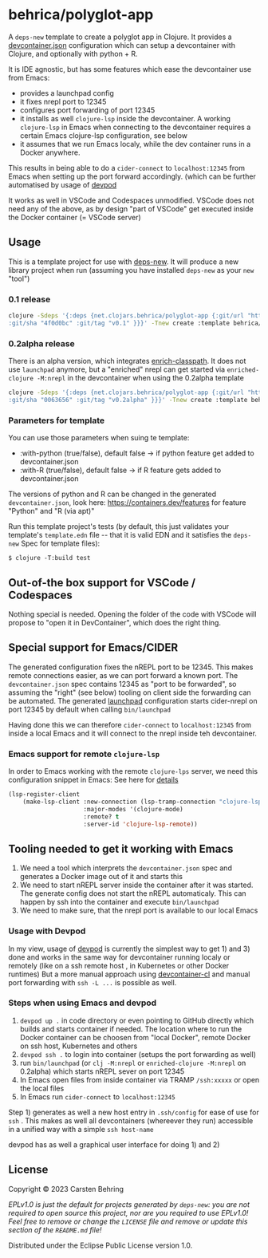 # behrica/polyglot-app

A `deps-new` template to create a polyglot app in Clojure.
It provides a [devcontainer.json](https://containers.dev) configuration which can setup a devcontainer with Clojure,
and optionally with python + R.

It is IDE agnostic, but has some features which ease the devcontainer use from Emacs:

- provides a launchpad config
- it fixes nrepl port to 12345
- configures port forwarding of port 12345
- it installs as well `clojure-lsp` inside the devcontainer. A working `clojure-lsp` in Emacs when connecting to the devcontainer
  requires a certain Emacs clojure-lsp configuration, see below
- it assumes that we run Emacs localy, while the dev container runs in a Docker anywhere.
 

This results in being able to do a `cider-connect` to `localhost:12345` from Emacs when setting up the port forward accordingly.
(which can be further automatised by usage of [devpod](https://devpod.sh/)  

It works as well in VSCode and Codespaces unmodified.
VSCode does not need any of the above, as by design "part of VSCode" get executed inside the Docker container (= VSCode server)

## Usage

This is a template project for use with [deps-new](https://github.com/seancorfield/deps-new).
It will produce a new library project when run (assuming you have installed `deps-new` as your `new` "tool")

### 0.1 release
```bash
clojure -Sdeps '{:deps {net.clojars.behrica/polyglot-app {:git/url "https://github.com/behrica/clj-polyglot-app" 
:git/sha "4f0d0bc" :git/tag "v0.1" }}}' -Tnew create :template behrica/polyglot-app :name myusername/mycoollib
```

### 0.2alpha release
There is an alpha version, which integrates [enrich-classpath](https://github.com/clojure-emacs/enrich-classpath). 
It does not use `launchpad` anymore, but a "enriched" nrepl can get started via `enriched-clojure -M:nrepl` 
in the devcontainer when using the 0.2alpha template

```bash
clojure -Sdeps '{:deps {net.clojars.behrica/polyglot-app {:git/url "https://github.com/behrica/clj-polyglot-app" 
:git/sha "0063656" :git/tag "v0.2alpha" }}}' -Tnew create :template behrica/polyglot-app :name myusername/mycoolapp
```



### Parameters for template

You can use those parameters when suing te template:
- :with-python (true/false), default false -> if python feature get added to devcontainer.json
- :with-R (true/false), default false -> if R feature gets added to devcontainer.json

The versions of python and R can be changed in the generated `devcontainer.json`, look here: https://containers.dev/features
for feature "Python" and "R (via apt)"


Run this template project's tests (by default, this just validates your template's `template.edn`
file -- that it is valid EDN and it satisfies the `deps-new` Spec for template files):

    $ clojure -T:build test

## Out-of-the box support for VSCode / Codespaces
Nothing special is needed. Opening the folder of the code with VSCode will propose to "open it in DevContainer", which does the right thing.

## Special support for Emacs/CIDER

The generated configuration fixes the nREPL port to be 12345. This makes remote connections easier, as we can port forward a known port.
The `devcontainer.json` spec contains 12345 as "port to be forwarded", so assuming the "right" (see below) tooling on client side
the forwarding can be automated. 
The generated [launchpad](https://github.com/lambdaisland/launchpad) configuration starts cider-nrepl on port 12345 by default when calling 
`bin/launchpad`

Having done this we can therefore `cider-connect` to `localhost:12345` from inside a local Emacs and it will connect to the nrepl inside teh devcontainer.

### Emacs support for remote `clojure-lsp`
In order to Emacs working with the remote `clojure-lps` server, we need this configuration snippet in Emacs:
See here for [details](https://emacs-lsp.github.io/lsp-mode/page/remote)

```lisp
(lsp-register-client
    (make-lsp-client :new-connection (lsp-tramp-connection "clojure-lsp")
                     :major-modes '(clojure-mode)
                     :remote? t
                     :server-id 'clojure-lsp-remote))
```

## Tooling needed to get it working with Emacs

1. We need a tool which interprets the `devcontainer.json` spec and generates a Docker image out of it and starts this
2. We need to start nREPL server inside the container after it was started. The generate config does not start the nREPL automaticaly.
   This can happen by ssh into the container and execute `bin/launchpad`  
4. We need to make sure, that the nrepl  port is available to our local Emacs

### Usage with Devpod
In my view, usage of [devpod](https://devpod.sh) is currently the simplest way to get 1) and 3) done and works in the same way for devcontainer 
running localy or remotely (like on a ssh remote host , in Kubernetes or other Docker runtimes)
But a more manual approach using [devcontainer-cl](https://github.com/devcontainers/cli) and manual port forwarding with `ssh -L ...` is possible as well.

### Steps when using Emacs and devpod
1) `devpod up .` in code directory or even pointing to GitHub directly which builds and starts container if needed.
    The location where to run the Docker container can be choosen from "local Docker", remote Docker on ssh host, Kubernetes and others 
3) `devpod ssh .` to login into container (setups the port forwarding as well)
4) run `bin/launchpad`  (or `clj -M:nrepl` or `enriched-clojure -M:nrepl` on 0.2alpha)  which starts nREPL sever on port 12345
5) In Emacs open files from inside container via TRAMP `/ssh:xxxxx` or open the local files 
6) In Emacs run `cider-connect` to `localhost:12345`

Step 1) generates as well a new host entry in `.ssh/config` for ease of use for `ssh` . This makes as well all devcontainers (whereever they run) accessible
in a unified way with a simple `ssh host-name`


devpod has as well a graphical user interface for doing 1) and 2)





## License

Copyright © 2023 Carsten Behring

_EPLv1.0 is just the default for projects generated by `deps-new`: you are not_
_required to open source this project, nor are you required to use EPLv1.0!_
_Feel free to remove or change the `LICENSE` file and remove or update this_
_section of the `README.md` file!_

Distributed under the Eclipse Public License version 1.0.

